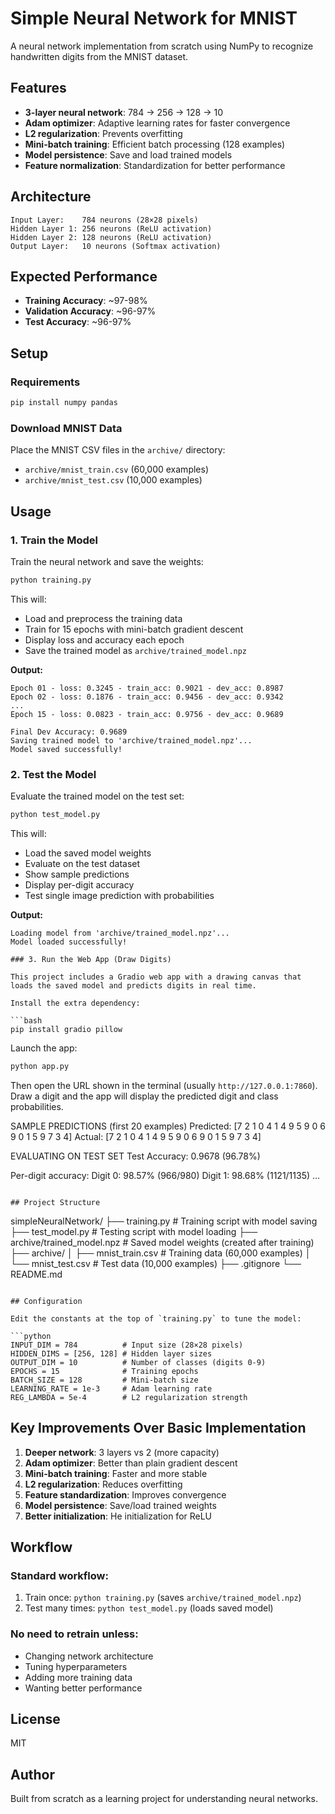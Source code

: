 # Simple Neural Network for MNIST

A neural network implementation from scratch using NumPy to recognize handwritten digits from the MNIST dataset.

## Features

- **3-layer neural network**: 784 → 256 → 128 → 10
- **Adam optimizer**: Adaptive learning rates for faster convergence
- **L2 regularization**: Prevents overfitting
- **Mini-batch training**: Efficient batch processing (128 examples)
- **Model persistence**: Save and load trained models
- **Feature normalization**: Standardization for better performance

## Architecture

```
Input Layer:    784 neurons (28×28 pixels)
Hidden Layer 1: 256 neurons (ReLU activation)
Hidden Layer 2: 128 neurons (ReLU activation)
Output Layer:   10 neurons (Softmax activation)
```

## Expected Performance

- **Training Accuracy**: ~97-98%
- **Validation Accuracy**: ~96-97%
- **Test Accuracy**: ~96-97%

## Setup

### Requirements

```bash
pip install numpy pandas
```

### Download MNIST Data

Place the MNIST CSV files in the `archive/` directory:
- `archive/mnist_train.csv` (60,000 examples)
- `archive/mnist_test.csv` (10,000 examples)

## Usage

### 1. Train the Model

Train the neural network and save the weights:

```bash
python training.py
```

This will:
- Load and preprocess the training data
- Train for 15 epochs with mini-batch gradient descent
- Display loss and accuracy each epoch
- Save the trained model as `archive/trained_model.npz`

**Output:**
```
Epoch 01 - loss: 0.3245 - train_acc: 0.9021 - dev_acc: 0.8987
Epoch 02 - loss: 0.1876 - train_acc: 0.9456 - dev_acc: 0.9342
...
Epoch 15 - loss: 0.0823 - train_acc: 0.9756 - dev_acc: 0.9689

Final Dev Accuracy: 0.9689
Saving trained model to 'archive/trained_model.npz'...
Model saved successfully!
```

### 2. Test the Model

Evaluate the trained model on the test set:

```bash
python test_model.py
```

This will:
- Load the saved model weights
- Evaluate on the test dataset
- Show sample predictions
- Display per-digit accuracy
- Test single image prediction with probabilities

**Output:**
```
Loading model from 'archive/trained_model.npz'...
Model loaded successfully!

### 3. Run the Web App (Draw Digits)

This project includes a Gradio web app with a drawing canvas that loads the saved model and predicts digits in real time.

Install the extra dependency:

```bash
pip install gradio pillow
```

Launch the app:

```bash
python app.py
```

Then open the URL shown in the terminal (usually `http://127.0.0.1:7860`). Draw a digit and the app will display the predicted digit and class probabilities.

SAMPLE PREDICTIONS (first 20 examples)
Predicted: [7 2 1 0 4 1 4 9 5 9 0 6 9 0 1 5 9 7 3 4]
Actual:    [7 2 1 0 4 1 4 9 5 9 0 6 9 0 1 5 9 7 3 4]

EVALUATING ON TEST SET
Test Accuracy: 0.9678 (96.78%)

Per-digit accuracy:
  Digit 0: 98.57% (966/980)
  Digit 1: 98.68% (1121/1135)
  ...
```

## Project Structure

```
simpleNeuralNetwork/
├── training.py          # Training script with model saving
├── test_model.py        # Testing script with model loading
├── archive/trained_model.npz    # Saved model weights (created after training)
├── archive/
│   ├── mnist_train.csv  # Training data (60,000 examples)
│   └── mnist_test.csv   # Test data (10,000 examples)
├── .gitignore
└── README.md
```

## Configuration

Edit the constants at the top of `training.py` to tune the model:

```python
INPUT_DIM = 784          # Input size (28×28 pixels)
HIDDEN_DIMS = [256, 128] # Hidden layer sizes
OUTPUT_DIM = 10          # Number of classes (digits 0-9)
EPOCHS = 15              # Training epochs
BATCH_SIZE = 128         # Mini-batch size
LEARNING_RATE = 1e-3     # Adam learning rate
REG_LAMBDA = 5e-4        # L2 regularization strength
```

## Key Improvements Over Basic Implementation

1. **Deeper network**: 3 layers vs 2 (more capacity)
2. **Adam optimizer**: Better than plain gradient descent
3. **Mini-batch training**: Faster and more stable
4. **L2 regularization**: Reduces overfitting
5. **Feature standardization**: Improves convergence
6. **Model persistence**: Save/load trained weights
7. **Better initialization**: He initialization for ReLU

## Workflow

### Standard workflow:
1. Train once: `python training.py` (saves `archive/trained_model.npz`)
2. Test many times: `python test_model.py` (loads saved model)

### No need to retrain unless:
- Changing network architecture
- Tuning hyperparameters
- Adding more training data
- Wanting better performance

## License

MIT

## Author

Built from scratch as a learning project for understanding neural networks.
